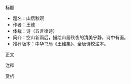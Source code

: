 <!--
 * @Author: ylmzfun ylmzfun@163.com
 * @Date: 2025-10-01 18:06:36
 * @LastEditors: ylmzfun ylmzfun@163.com
 * @LastEditTime: 2025-10-01 18:50:19
 * @FilePath: /诗词/诗词/唐诗/山居秋暝.md
 * @Description: 这是默认设置,请设置`customMade`, 打开koroFileHeader查看配置 进行设置: https://github.com/OBKoro1/koro1FileHeader/wiki/%E9%85%8D%E7%BD%AE
-->
标题
- 题名：山居秋暝
- 作者：王维
- 体裁：诗（五言律诗）
- 简介：空山新雨后，描绘山居秋夜的清美宁静，诗中有画。
- 推荐版本：中华书局《王维集》、全唐诗校注本。

正文

注释

赏析